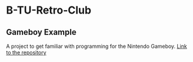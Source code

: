 # B-TU-Retro-Club

## Gameboy Example

A project to get familiar with programming for the Nintendo Gameboy.
<a href="https://github.com/Camonophy/GameboyExample">Link to the repository</a>
